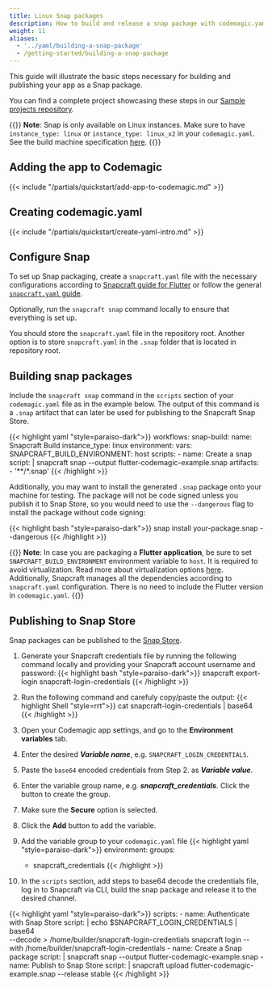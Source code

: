 ```yaml
---
title: Linux Snap packages
description: How to build and release a snap package with codemagic.yaml
weight: 11
aliases:
  - '../yaml/building-a-snap-package'
  - /getting-started/building-a-snap-package
---
```


This guide will illustrate the basic steps necessary for building and publishing your app as a Snap package.

You can find a complete project showcasing these steps in our [Sample projects repository](https://github.com/codemagic-ci-cd/flutter-snapcraft-example/).

{{<notebox>}}
**Note**: Snap is only available on Linux instances. Make sure to have `instance_type: linux` or `instance_type: linux_x2` in your `codemagic.yaml`. See the build machine specification [here](../specs/versions-linux/).
{{</notebox>}}

## Adding the app to Codemagic
{{< include "/partials/quickstart/add-app-to-codemagic.md" >}}
## Creating codemagic.yaml
{{< include "/partials/quickstart/create-yaml-intro.md" >}}

## Configure Snap

To set up Snap packaging, create a `snapcraft.yaml` file with the necessary configurations according to [Snapcraft guide for Flutter](https://snapcraft.io/docs/flutter-applications) or follow the general [`snapcraft.yaml` guide](https://snapcraft.io/docs/creating-snapcraft-yaml).

Optionally, run the `snapcraft snap` command locally to ensure that everything is set up.

You should store the `snapcraft.yaml` file in the repository root. Another option is to store `snapcraft.yaml` in the `.snap` folder that is located in repository root.


## Building snap packages

Include the `snapcraft snap` command in the `scripts` section of your `codemagic.yaml` file as in the example below. The output of this command is a `.snap` artifact that can later be used for publishing to the Snapcraft Snap Store.

{{< highlight yaml "style=paraiso-dark">}}
workflows:
  snap-build:
    name: Snapcraft Build
    instance_type: linux
    environment:
      vars:
        SNAPCRAFT_BUILD_ENVIRONMENT: host
    scripts:
      - name: Create a snap
        script: | 
          snapcraft snap --output flutter-codemagic-example.snap
    artifacts:
        - '**/*.snap'
{{< /highlight >}}


Additionally, you may want to install the generated `.snap` package onto your machine for testing. The package will not be code signed unless you publish it to Snap Store, so you would need to use the `--dangerous` flag to install the package without code signing:

{{< highlight bash "style=paraiso-dark">}}
    snap install your-package.snap --dangerous
{{< /highlight >}}

{{<notebox>}}
**Note**: In case you are packaging a **Flutter application**, be sure to set `SNAPCRAFT_BUILD_ENVIRONMENT` environment variable to `host`. It is required to avoid virtualization. Read more about virtualization options [here](https://flutter.dev/docs/deployment/linux). Additionally, Snapcraft manages all the dependencies according to `snapcraft.yaml` configuration. There is no need to include the Flutter version in `codemagic.yaml`.
{{</notebox>}}


## Publishing to Snap Store

Snap packages can be published to the [Snap Store](https://snapcraft.io/).

1. Generate your Snapcraft credentials file by running the following command locally and providing your Snapcraft account username and password:
{{< highlight bash "style=paraiso-dark">}}
snapcraft export-login snapcraft-login-credentials
{{< /highlight >}}

2. Run the following command and carefuly copy/paste the output:
{{< highlight Shell "style=rrt">}}
cat  snapcraft-login-credentials | base64
{{< /highlight >}}

3. Open your Codemagic app settings, and go to the **Environment variables** tab.
4. Enter the desired **_Variable name_**, e.g. `SNAPCRAFT_LOGIN_CREDENTIALS`.
5. Paste the `base64` encoded credentials from Step 2. as **_Variable value_**.
6. Enter the variable group name, e.g. **_snapcraft_credentials_**. Click the button to create the group.
7. Make sure the **Secure** option is selected.
8. Click the **Add** button to add the variable.

9. Add the variable group to your `codemagic.yaml` file
{{< highlight yaml "style=paraiso-dark">}}
  environment:
    groups:
      - snapcraft_credentials
{{< /highlight >}}


10. In the `scripts` section, add steps to base64 decode the credentials file, log in to Snapcraft via CLI, build the snap package and release it to the desired channel.

{{< highlight yaml "style=paraiso-dark">}}
  scripts:
    - name: Authenticate with Snap Store
      script: | 
        echo $SNAPCRAFT_LOGIN_CREDENTIALS | base64 \
          --decode > /home/builder/snapcraft-login-credentials
        snapcraft login --with /home/builder/snapcraft-login-credentials
    - name: Create a Snap package
      script: | 
        snapcraft snap --output flutter-codemagic-example.snap
    - name: Publish to Snap Store
      script: | 
        snapcraft upload flutter-codemagic-example.snap --release stable
{{< /highlight >}}

